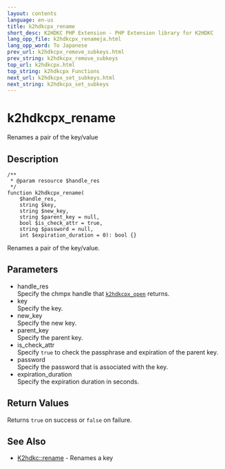 ```yaml
---
layout: contents
language: en-us
title: k2hdkcpx_rename
short_desc: K2HDKC PHP Extension - PHP Extension library for K2HDKC
lang_opp_file: k2hdkcpx_renameja.html
lang_opp_word: To Japanese
prev_url: k2hdkcpx_remove_subkeys.html
prev_string: k2hdkcpx_remove_subkeys
top_url: k2hdkcpx.html
top_string: k2hdkcpx Functions
next_url: k2hdkcpx_set_subkeys.html
next_string: k2hdkcpx_set_subkeys
---
```


# k2hdkcpx_rename
Renames a pair of the key/value

## Description

```
/**
 * @param resource $handle_res
 */
function k2hdkcpx_rename(
    $handle_res,
    string $key,
    string $new_key,
    string $parent_key = null,
    bool $is_check_attr = true,
    string $password = null,
    int $expiration_duration = 0): bool {}
```

Renames a pair of the key/value.

## Parameters
- handle_res  
Specify the chmpx handle that [`k2hdkcpx_open`](k2hdkcpx_open.html) returns.
- key  
Specify the key.
- new_key  
Specify the new key.
- parent_key  
Specify the parent key.
- is_check_attr  
Specify `true` to check the passphrase and expiration of the parent key.
- password  
Specify the password that is associated with the key.
- expiration_duration  
Specify the expiration duration in seconds.


## Return Values
Returns `true` on success or `false` on failure. 

## See Also
- [K2hdkc::rename](k2hdkc_class_rename.html) - Renames a key
